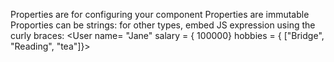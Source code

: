 Properties are for configuring your component
Properties are immutable
Proporties can be strings:
<User name = "Hane" title= "Ceo">
for other types, embed JS expression using the curly braces:
<User name= "Jane" salary = { 100000} hobbies = { ["Bridge", "Reading", "tea"]}>
